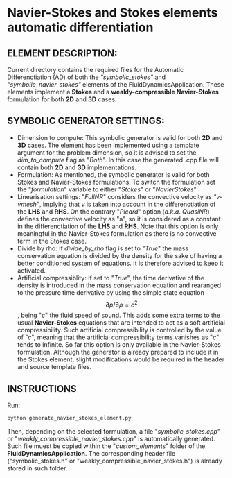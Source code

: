 # Navier-Stokes and Stokes elements automatic differentiation

## ELEMENT DESCRIPTION:
Current directory contains the required files for the Automatic Differenctiation (AD) of both the _"symbolic_stokes"_ and _"symbolic_navier_stokes"_ elements of the FluidDynamicsApplication. These elements implement a **Stokes** and a **weakly-compressible Navier-Stokes** formulation for both **2D** and **3D** cases.

## SYMBOLIC GENERATOR SETTINGS:
*  Dimension to compute: This symbolic generator is valid for both **2D** and **3D** cases. The element has been implemented using a template argument for the problem dimension, so it is advised to set the _dim_to_compute_ flag as "_Both_". In this case the generated .cpp file will contain both **2D** and **3D** implementations.
*  Formulation: As mentioned, the symbolic generator is valid for both Stokes and Navier-Stokes formulations. To switch the formulation set the "_formulation_" variable to either "_Stokes_" or "_NavierStokes_"
*  Linearisation settings: "_FullNR_" considers the convective velocity as _"v-vmesh"_, implying that _v_ is taken into account in the differenctiation of the **LHS** and **RHS**. On the contrary "_Picard_" option (_a.k.a. QuasiNR_) defines the convective velocity as "a", so it is considered as a constant in the differenctiation of the **LHS** and **RHS**. Note that this option is only meaningful in the Navier-Stokes formulation as there is no convective term in the Stokes case.
*  Divide by rho: If _divide_by_rho_ flag is set to "_True_" the mass conservation equation is divided by the density for the sake of having a better conditioned system of equations. It is therefore advised to keep it activated.
*  Artificial compressiblity: If set to "_True_", the time derivative of the density is introduced in the mass conservation equation and rearanged to the pressure time derivative by using the simple state equation $$\partial p/\partial\rho = c^{2}$$, being "_c_" the fluid speed of sound. This adds some extra terms to the usual **Navier-Stokes** equations that are intended to act as a soft artificial compressibility. Such artificial compressibility is controlled by the value of "_c_", meaning that the artificial compressibility terms vanishes as "_c_" tends to infinite. So far this option is only available in the Navier-Stokes formulation. Although the generator is already prepared to include it in the Stokes element, slight modifications would be required in the header and source template files.

## INSTRUCTIONS
Run:
~~~py
python generate_navier_stokes_element.py
~~~
Then, depending on the selected formulation, a file "_symbolic_stokes.cpp_" or "_weakly_compressible_navier_stokes.cpp_" is automatically generated. Such file muest be copied within the "_custom_elements_" folder of the **FluidDynamicsApplication**. The corresponding header file ("symbolic_stokes.h" or "weakly_compressible_navier_stokes.h") is already stored in such folder.
